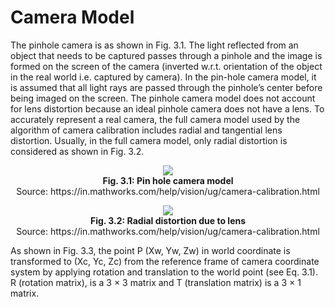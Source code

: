 # Camera Model
The pinhole camera is as shown in Fig. 3.1. The light reflected from an object that needs to be captured passes through a pinhole and the image is formed on the
screen of the camera (inverted w.r.t. orientation of the object in the real world i.e. captured by camera). In the pin-hole camera model, it is assumed that all light
rays are passed through the pinhole’s center before being imaged on the screen. The pinhole camera model does not account for lens distortion because an ideal
pinhole camera does not have a lens. To accurately represent a real camera, the full camera model used by the algorithm of camera calibration includes radial and
tangential lens distortion. Usually, in the full camera model, only radial distortion is considered as shown in Fig. 3.2.

<p align="center">
  <img src="https://github.com/Lakshay-Bansal/Dynamic-Stereo-Camera-Calibration/assets/84389082/5a6927f8-1733-4e57-9da0-e1a44b80f237.png" /><br>
  <b>Fig. 3.1: Pin hole camera model</b><br>
  Source: https://in.mathworks.com/help/vision/ug/camera-calibration.html
</p>

<p align="center">
  <img src="https://github.com/Lakshay-Bansal/Dynamic-Stereo-Camera-Calibration/assets/84389082/cf7d1d8a-192b-4af3-84bb-8298fbea9eed.png" /><br>
  <b>Fig. 3.2: Radial distortion due to lens</b><br>
  Source: https://in.mathworks.com/help/vision/ug/camera-calibration.html
</p>

As shown in Fig. 3.3, the point P (Xw, Yw, Zw) in world coordinate is transformed to (Xc, Yc, Zc) from the reference frame of camera coordinate system by applying
rotation and translation to the world point (see Eq. 3.1). R (rotation matrix), is a 3 × 3 matrix and T (translation matrix) is a 3 × 1 matrix.

